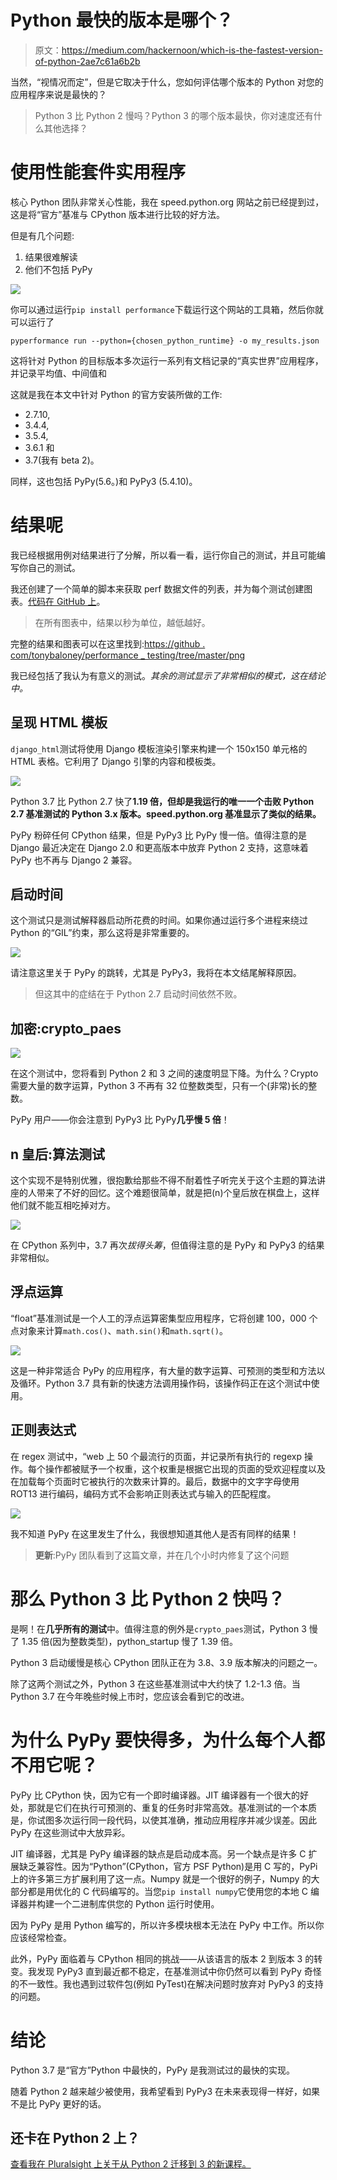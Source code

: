 # Python 最快的版本是哪个？

> 原文：<https://medium.com/hackernoon/which-is-the-fastest-version-of-python-2ae7c61a6b2b>

当然，“视情况而定”，但是它取决于什么，您如何评估哪个版本的 Python 对您的应用程序来说是最快的？

> Python 3 比 Python 2 慢吗？Python 3 的哪个版本最快，你对速度还有什么其他选择？

# 使用性能套件实用程序

核心 Python 团队非常关心性能，我在 speed.python.org 网站之前已经提到过，这是将“官方”基准与 CPython 版本进行比较的好方法。

但是有几个问题:

1.  结果很难解读
2.  他们不包括 PyPy

![](img/01ba8f05fd93ab123fd7df28ef68c671.png)

你可以通过运行`pip install performance`下载运行这个网站的工具箱，然后你就可以运行了

`pyperformance run --python={chosen_python_runtime} -o my_results.json`

这将针对 Python 的目标版本多次运行一系列有文档记录的“真实世界”应用程序，并记录平均值、中间值和

这就是我在本文中针对 Python 的官方安装所做的工作:

*   2.7.10,
*   3.4.4,
*   3.5.4,
*   3.6.1 和
*   3.7(我有 beta 2)。

同样，这也包括 PyPy(5.6。)和 PyPy3 (5.4.10)。

# 结果呢

我已经根据用例对结果进行了分解，所以看一看，运行你自己的测试，并且可能编写你自己的测试。

我还创建了一个简单的脚本来获取 perf 数据文件的列表，并为每个测试创建图表。[代码在 GitHub 上](https://gist.github.com/tonybaloney/4e8e45f9128e9eb6e4f36c73ba5e5574)。

> 在所有图表中，结果以秒为单位，越低越好。

完整的结果和图表可以在这里找到:[https://github . com/tonybaloney/performance _ testing/tree/master/png](https://github.com/tonybaloney/performance_testing/tree/master/png)

我已经包括了我认为有意义的测试。*其余的测试显示了非常相似的模式，这在结论中。*

## 呈现 HTML 模板

`django_html`测试将使用 Django 模板渲染引擎来构建一个 150x150 单元格的 HTML 表格。它利用了 Django 引擎的内容和模板类。

![](img/50d85c19d108451a0f02306b26cf5a86.png)

Python 3.7 比 Python 2.7 快了**1.19 倍，但却是我运行的唯一一个击败 Python 2.7 基准测试的 Python 3.x 版本。speed.python.org 基准显示了类似的结果。**

PyPy 粉碎任何 CPython 结果，但是 PyPy3 比 PyPy 慢一倍。值得注意的是 Django 最近决定在 Django 2.0 和更高版本中放弃 Python 2 支持，这意味着 PyPy 也不再与 Django 2 兼容。

## 启动时间

这个测试只是测试解释器启动所花费的时间。如果你通过运行多个进程来绕过 Python 的“GIL”约束，那么这将是非常重要的。

![](img/2d8b13a0d38f4666a47cab06a20c9f21.png)

请注意这里关于 PyPy 的跳转，尤其是 PyPy3，我将在本文结尾解释原因。

> 但这其中的症结在于 Python 2.7 启动时间依然不败。

## 加密:crypto_paes

![](img/4eedf12480a1113bdb42f53ace01abe7.png)

在这个测试中，您将看到 Python 2 和 3 之间的速度明显下降。为什么？Crypto 需要大量的数字运算，Python 3 不再有 32 位整数类型，只有一个(非常)长的整数。

PyPy 用户——你会注意到 PyPy3 比 PyPy**几乎慢 5 倍**！

## n 皇后:算法测试

这个实现不是特别优雅，很抱歉给那些不得不耐着性子听完关于这个主题的算法讲座的人带来了不好的回忆。这个难题很简单，就是把(n)个皇后放在棋盘上，这样他们就不能互相吃掉对方。

![](img/9a49e12c9befc43e77064b3e1053d1bd.png)

在 CPython 系列中，3.7 再次*拔得头筹*，但值得注意的是 PyPy 和 PyPy3 的结果非常相似。

## 浮点运算

“float”基准测试是一个人工的浮点运算密集型应用程序，它将创建 100，000 个点对象来计算`math.cos()`、`math.sin()`和`math.sqrt()`。

![](img/11955ecb66ef8163915cce3f94e211c9.png)

这是一种非常适合 PyPy 的应用程序，有大量的数字运算、可预测的类型和方法以及循环。Python 3.7 具有新的快速方法调用操作码，该操作码正在这个测试中使用。

## 正则表达式

在 regex 测试中，“web 上 50 个最流行的页面，并记录所有执行的 regexp 操作。每个操作都被赋予一个权重，这个权重是根据它出现的页面的受欢迎程度以及在加载每个页面时它被执行的次数来计算的。最后，数据中的文字字母使用 ROT13 进行编码，编码方式不会影响正则表达式与输入的匹配程度。

![](img/955a85ce2a004876d2eff117630a2e9a.png)

我不知道 PyPy 在这里发生了什么，我很想知道其他人是否有同样的结果！

> **更新**:PyPy 团队看到了这篇文章，并在几个小时内修复了这个问题

# 那么 Python 3 比 Python 2 快吗？

是啊！在**几乎所有的测试**中。值得注意的例外是`crypto_paes`测试，Python 3 慢了 1.35 倍(因为整数类型)，python_startup 慢了 1.39 倍。

Python 3 启动缓慢是核心 CPython 团队正在为 3.8、3.9 版本解决的问题之一。

除了这两个测试之外，Python 3 在这些基准测试中大约快了 1.2-1.3 倍。当 Python 3.7 在今年晚些时候上市时，您应该会看到它的改进。

# 为什么 PyPy 要快得多，为什么每个人都不用它呢？

PyPy 比 CPython 快，因为它有一个即时编译器。JIT 编译器有一个很大的好处，那就是它们在执行可预测的、重复的任务时非常高效。基准测试的一个本质是，你试图多次运行同一段代码，以使其准确，推动应用程序并减少误差。因此 PyPy 在这些测试中大放异彩。

JIT 编译器，尤其是 PyPy 编译器的缺点是启动成本高。另一个缺点是许多 C 扩展缺乏兼容性。因为“Python”(CPython，官方 PSF Python)是用 C 写的，PyPi 上的许多第三方扩展利用了这一点。Numpy 就是一个很好的例子，Numpy 的大部分都是用优化的 C 代码编写的。当您`pip install numpy`它使用您的本地 C 编译器并构建一个二进制库供您的 Python 运行时使用。

因为 PyPy 是用 Python 编写的，所以许多模块根本无法在 PyPy 中工作。所以你应该经常检查。

此外，PyPy 面临着与 CPython 相同的挑战——从该语言的版本 2 到版本 3 的转变。我发现 PyPy3 直到最近都不稳定，在基准测试中你仍然可以看到 PyPy 奇怪的不一致性。我也遇到过软件包(例如 PyTest)在解决问题时放弃对 PyPy3 的支持的问题。

# 结论

Python 3.7 是“官方”Python 中最快的，PyPy 是我测试过的最快的实现。

随着 Python 2 越来越少被使用，我希望看到 PyPy3 在未来表现得一样好，如果不是比 PyPy 更好的话。

## 还卡在 Python 2 上？

[查看我在 Pluralsight 上关于从 Python 2 迁移到 3 的新课程。](https://www.pluralsight.com/courses/python-2-to-python-3)